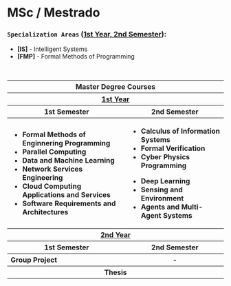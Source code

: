 # MSc / Mestrado

### `Specialization Areas` (<ins>1st Year, 2nd Semester</ins>):

- **[IS]** - Intelligent Systems
- **[FMP]** - Formal Methods of Programming

<br>
<table>
  <tr>
    <th colspan="2">Master Degree Courses</th>
  </tr>
  <tr>
    <th colspan="2"><ins>1st Year</ins></th>
  </tr>
  <tr>
    <th colspan="1">1st Semester</th>
    <th colspan="1">2nd Semester</th>
  </tr>
  <tr>
    <th align="left">
      <ul>
        <li>Formal Methods of Enginnering Programming</li>
        <li>Parallel Computing</li>
        <li>Data and Machine Learning</li>
        <li>Network Services Engineering</li>
        <li>Cloud Computing Applications and Services</li>
        <li>Software Requirements and Architectures</li>
      </ul>
    </th>
    <th align="left">
      <ul>
        <li>Calculus of Information Systems</li>
        <li>Formal Verification</li>
        <li>Cyber Physics Programming</li>
      </ul>
      <ul>
        <li>Deep Learning</li>
        <li>Sensing and Environment</li>
        <li>Agents and Multi-Agent Systems</li>
      </ul>
    </th>
  </tr>
  <tr>
    <th colspan="2"><ins>2nd Year</ins></th>
  </tr>
  <tr>
    <th colspan="1">1st Semester</th>
    <th colspan="1">2nd Semester</th>
  </tr>
  <tr>
    <th align="left">Group Project</th>
    <th>-</th>
  </tr>
  <tr>
    <th colspan="2">Thesis</th>
  </tr>
</table>
